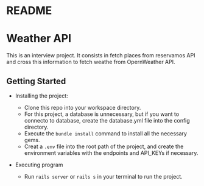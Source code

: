 # README

# Weather API
This is an interview project. It consists in fetch places from reservamos API and cross this information to fetch weathe from OpernWeather API.

## Getting Started
* Installing the project:
  - Clone this repo into your workspace directory.
  - For this project, a database is unnecessary, but if you want to connecto to database, create the database.yml file into the config directory.
  - Execute the `bundle install` command to install all the necessary gems.
  - Creat a `.env` file into the root path of the project, and create the environment variables with the endpoints and API_KEYs if necessary.

* Executing program
  - Run `rails server` or `rails s` in your terminal to run the project.

